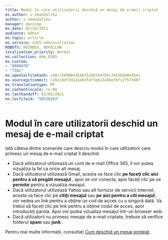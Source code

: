 ```yaml
---
title: Modul în care utilizatorii deschid un mesaj de e-mail criptat
ms.author: v-smandalika
author: v-smandalika
manager: dansimp
ms.date: 02/24/2021
audience: Admin
ms.topic: article
ms.service: o365-administration
ROBOTS: NOINDEX, NOFOLLOW
localization_priority: Normal
ms.collection: Adm_O365
ms.custom:
- "9000078"
- "7342"
ms.openlocfilehash: c48c71b9084354bf5a56794795c7653b8d8e5b4c
ms.sourcegitcommit: c202c0df2d141e63f4f7eb13a56efbfc2f57348f
ms.translationtype: MT
ms.contentlocale: ro-RO
ms.lasthandoff: 03/05/2021
ms.locfileid: "50526263"
---
```

# <a name="how-users-open-an-encrypted-email-message"></a>Modul în care utilizatorii deschid un mesaj de e-mail criptat

Iată câteva dintre scenariile care descriu modul în care utilizatorii care primesc un mesaj de e-mail criptat îl deschid:

- Dacă utilizatorul utilizează un cont de e-mail Office 365, îl vor putea vizualiza la fel ca orice alt mesaj.
- Dacă utilizatorul utilizează Gmail, acesta va face clic **pe faceți clic aici pentru a vă pregăti mesajul** , apoi se vor conecta, apoi faceți clic pe se **permite** pentru a vizualiza mesajul.
- Dacă utilizatorul utilizează Yahoo sau alt furnizor de servicii Internet, acesta va face clic pe **citiți mesajul** sau **pe aici pentru a citi mesajul**; vor vedea un link pentru a obține un cod de acces cu o singură dată. Va trebui să faceți clic pe link pentru a obține codul de acces, apoi introduceți parola. Apoi vor putea vizualiza mesajul într-un browser web.
- Dacă utilizatorii nu primesc mesaje de e-mail criptate, trebuie să verifice folderul **spam** sau **junk** .

Pentru mai multe informații, consultați [Cum deschid un mesaj protejat](https://support.microsoft.com/topic/how-do-i-open-a-protected-message-1157a286-8ecc-4b1e-ac43-2a608fbf3098).